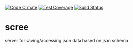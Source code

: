 [![Code Climate](https://img.shields.io/codeclimate/github/cacahootie/scree.svg?style=flat-square)](https://codeclimate.com/github/cacahootie/scree)
[![Test Coverage](https://codeclimate.com/github/cacahootie/scree/badges/coverage.svg)](https://codeclimate.com/github/cacahootie/scree/coverage)
[![Build Status](https://travis-ci.org/cacahootie/scree.svg?branch=master)](https://travis-ci.org/cacahootie/scree)

# scree
server for saving/accessing json data based on json schema
